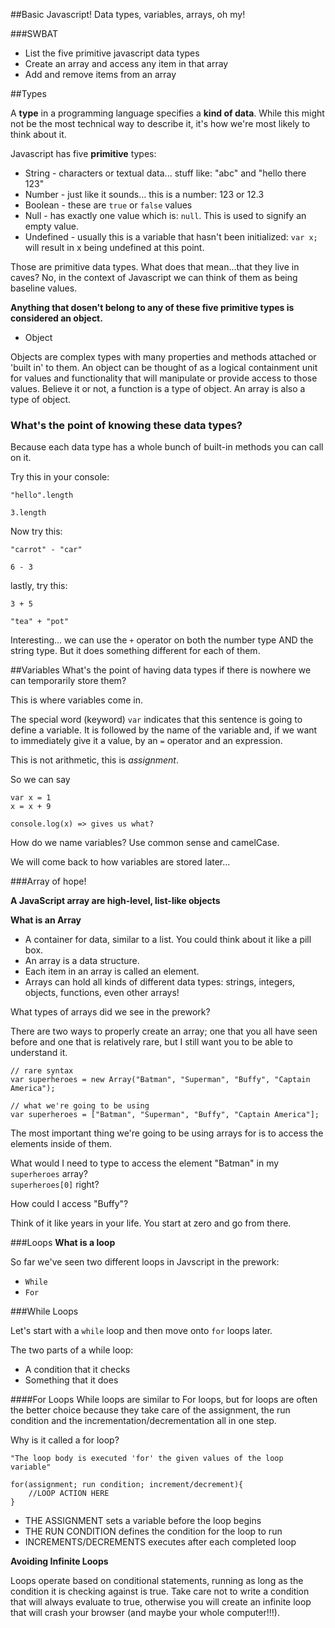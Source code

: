 ##Basic Javascript! Data types, variables, arrays, oh my!

###SWBAT
* List the five primitive javascript data types
* Create an array and access any item in that array
* Add and remove items from an array


##Types

A **type** in a programming language specifies a **kind of data**. While this might not be the most technical way to describe it, it's how we're most likely to think about it. 

Javascript has five **primitive** types:

* String - characters or textual data... stuff like:  "abc" and "hello there 123"
* Number - just like it sounds... this is a number: 123 or 12.3
* Boolean - these are `true` or `false` values
* Null - has exactly one value which is: `null`. This is used to signify an empty value. 
* Undefined - usually this is a variable that hasn't been initialized: `var x;` will result in x being undefined at this point.  


Those are primitive data types. What does that mean...that they live in caves? No, in the context of Javascript we can think of them as being baseline values.


**Anything that dosen't belong to any of these five primitive types is considered an object.**

* Object

Objects are complex types with many properties and methods attached or 'built in' to them. An object can be thought of as a logical containment unit for values and functionality that will manipulate or provide access to those values. Believe it or not, a function is a type of object. An array is also a type of object.


### What's the point of knowing these data types?

Because each data type has a whole bunch of built-in methods you can call on it. 

Try this in your console:
```
"hello".length

3.length
```

Now try this:
```
"carrot" - "car"

6 - 3
```

lastly, try this:
```
3 + 5

"tea" + "pot"
```

Interesting... we can use the `+` operator on both the number type AND the string type. But it does something different for each of them.


##Variables
What's the point of having data types if there is nowhere we can temporarily store them?

This is where variables come in.

The special word (keyword) `var` indicates that this sentence is going to define a variable. It is followed by the name of the variable and, if we want to immediately give it a value, by an `=` operator and an expression.

This is not arithmetic, this is *assignment*.

So we can say 
```
var x = 1
x = x + 9

console.log(x) => gives us what?
```

How do we name variables? Use common sense and camelCase.

We will come back to how variables are stored later...

###Array of hope!

**A JavaScript array are high-level, list-like objects**

**What is an Array**

*    A container for data, similar to a list. You could think about it like a pill box.
*    An array is a data structure.
*    Each item in an array is called an element.
*    Arrays can hold all kinds of different data types: strings, integers, objects, functions, even other arrays!

What types of arrays did we see in the prework?

There are two ways to properly create an array; one that you all have seen before and one that is relatively rare, but I still want you to be able to understand it.

```
// rare syntax
var superheroes = new Array("Batman", "Superman", "Buffy", "Captain America");

// what we're going to be using
var superheroes = ["Batman", "Superman", "Buffy", "Captain America"];

```

The most important thing we're going to be using arrays for is to access the elements inside of them.

What would I need to type to access the element "Batman" in my `superheroes` array?   
`superheroes[0]` right?

How could I access "Buffy"?

Think of it like years in your life. You start at zero and go from there. 

###Loops
**What is a loop** 

So far we've seen two different loops in Javscript in the prework:

* `While`
* `For`

###While Loops

Let's start with a `while` loop and then move onto `for` loops later.

The two parts of a while loop:  

*  A condition that it checks
*  Something that it does

####For Loops
While loops are similar to For loops, but for loops are often the better choice because they take care of the assignment, the run condition and the incrementation/decrementation all in one step.

Why is it called a for loop? 

	"The loop body is executed 'for' the given values of the loop variable"

```
for(assignment; run condition; increment/decrement){
    //LOOP ACTION HERE
}
```

* THE ASSIGNMENT sets a variable before the loop begins
* THE RUN CONDITION defines the condition for the loop to run
* INCREMENTS/DECREMENTS executes after each completed loop  

**Avoiding Infinite Loops**

Loops operate based on conditional statements, running as long as the condition it is checking against is true. Take care not to write a condition that will always evaluate to true, otherwise you will create an infinite loop that will crash your browser (and maybe your whole computer!!!).

